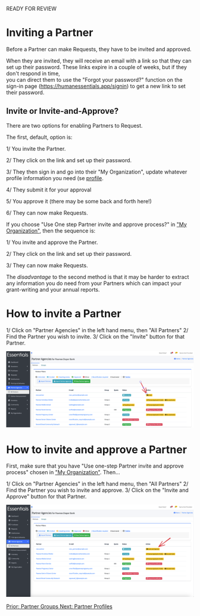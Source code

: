 READY FOR REVIEW
# Inviting a Partner

Before a Partner can make Requests,  they have to be invited and approved.

When they are invited,  they will receive an email with a link so that they can set up their password.
These links expire in a couple of weeks,  but if they don't respond in time,  
you can direct them to use the "Forgot your password?" function on the sign-in page
(https://humanessentials.app/signin) to get a new link to set their password.

## Invite or Invite-and-Approve?
There are two options for enabling Partners to Request.  

The first, default, option is:

1/  You invite the Partner.

2/  They click on the link and set up their password.

3/  They then sign in and go into their "My Organization", update whatever profile information you need (se [profile](pm_partner_profiles.md).

4/  They submit it for your approval

5/  You approve it (there may be some back and forth here!)

6/  They can now make Requests.

If you choose "Use One step Partner invite and approve process?" in ["My Organization"](getting_started_customization.md),
then the sequence is:

1/  You invite and approve the Partner.

2/  They click on the link and set up their password.

3/  They can now make Requests.

The  *disadvantage* to the second method is that it may be harder to extract any
information you do need from your Partners which can impact your grant-writing and 
your annual reports.

# How to invite a Partner

1/  Click on "Partner Agencies" in the left hand menu, then "All Partners"
2/  Find the Partner you wish to invite.
3/  Click on the "Invite" button for that Partner.

![Inviting a Partner screenshot](images/partners/partners_inviting.png)

# How to invite and approve a Partner
First, make sure that you have "Use one-step Partner invite and approve process" chosen in  ["My Organization"](getting_started_customization.md).
Then...

1/  Click on "Partner Agencies" in the left hand menu, then "All Partners"
2/  Find the Partner you wish to invite and approve.
3/  Click on the "Invite and Approve" button for that Partner.


![Inviting and approving a Partner screenshot](images/partners/partners_inviting_and_approving.png)


[Prior:  Partner Groups   ](pm_partner_groups.md) [  Next: Partner Profiles](pm_partner_profiles.md)
